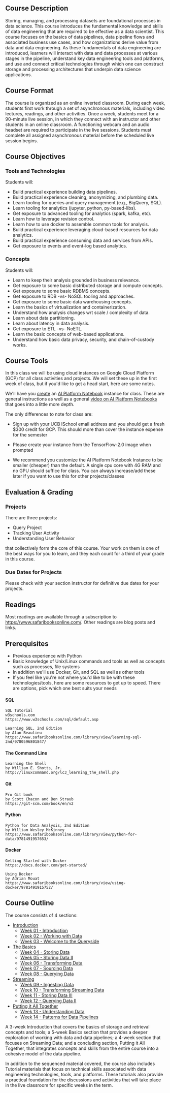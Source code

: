 
## Course Description

Storing, managing, and processing datasets are foundational processes in data
science. This course introduces the fundamental knowledge and skills of data
engineering that are required to be effective as a data scientist. This course
focuses on the basics of data pipelines, data pipeline flows and associated
business use cases, and how organizations derive value from data and data
engineering.  As these fundamentals of data engineering are introduced,
learners will interact with data and data processes at various stages in the
pipeline, understand key data engineering tools and platforms, and use and
connect critical technologies through which one can construct storage and
processing architectures that underpin data science applications.

## Course Format

The course is organized as an online inverted classroom. During each week, students first
work through a set of asynchronous materials, including video lectures, readings, and other
activities. Once a week, students meet for a 90-minute live session, in which they connect with
an instructor and other students in an online classroom. A functioning webcam and an audio
headset are required to participate in the live sessions. Students must complete all assigned
asynchronous material before the scheduled live session begins.

## Course Objectives

### Tools and Technologies

Students will:

- Build practical experience building data pipelines.
- Build practical experience cleaning, anonymizing, and plumbing data.
- Learn tooling for queries and query management (e.g., BigQuery, SQL).
- Learn tooling for analytics (jupyter, python, py-based-libs).
- Get exposure to advanced tooling for analytics (spark, kafka, etc).
- Learn how to leverage revision control.
- Learn how to use docker to assemble common tools for analysis.
- Build practical experience leveraging cloud-based resources for data analytics.
- Build practical experience consuming data and services from APIs.
- Get exposure to events and event-log based analytics.

### Concepts

Students will:

- Learn to keep their analysis grounded in business relevance.
- Get exposure to some basic distributed storage and compute concepts.
- Get exposure to some basic RDBMS concepts.
- Get exposure to RDB -vs- NoSQL tooling and approaches.
- Get exposure to some basic data warehousing concepts.
- Learn the basics of virtualization and containerization.
- Understand how analysis changes wrt scale / complexity of data.
- Learn about data partitioning.
- Learn about latency in data analysis.
- Get exposure to ETL -vs- NoETL.
- Learn the basic concepts of web-based applications.
- Understand how basic data privacy, security, and chain-of-custody works.


## Course Tools

In this class we will be using cloud instances on Google Cloud Platform (GCP)
for all class activities and projects. We will set these up in the first week
of class, but if you'd like to get a head start, here are some notes.

We'll have you
[create](https://cloud.google.com/ai-platform/notebooks/docs/create-new)
an
[AI Platform Notebook](https://cloud.google.com/ai-platform-notebooks/)
instance for class.
These are general instructions as well as a general
[video on AI Platform Notebooks](https://www.youtube.com/watch?v=Eu57QKNHaiY)
that goes into a little more depth.

The only differences to note for class are:

- Sign up with your UCB ISchool email address and you should get a fresh $300
  credit for GCP.  This should more than cover the instance expense for the
  semester

- Please create your instance from the TensorFlow-2.0 image when prompted

- We recommend you customize the AI Platform Notebook Instance to be smaller
  (cheaper) than the default.  A single cpu core with 4G RAM and no GPU should
  suffice for class.  You can always increase/add these later if you want to
  use this for other projects/classes


## Evaluation & Grading

### Projects

There are three projects:

- Query Project
- Tracking User Activity
- Understanding User Behavior

that collectively form the core of this course. Your work on them is one of the
best ways for you to learn, and they each count for a third of your grade in this
course.

### Due Dates for Projects

Please check with your section instructor for definitive due dates for your
projects.


## Readings

Most readings are available through a subscription to
https://www.safaribooksonline.com/. Other readings are blog posts and links.


## Prerequisites

- Previous experience with Python
- Basic knowledge of Unix/Linux commands and tools as well as concepts such as
  processes, file systems
- In addition we'll use Docker, Git, and SQL as well as other tools
- If you feel like you're not where you'd like to be with these
  technologies/tools, here are some resources to get up to speed. There are
  options, pick which one best suits your needs

#### SQL

    SQL Tutorial
    w3schools.com
    https://www.w3schools.com/sql/default.asp

    Learning SQL, 2nd Edition
    by Alan Beaulieu
    https://www.safaribooksonline.com/library/view/learning-sql-2nd/9780596801847/

#### The Command Line

	Learning the Shell
	by William E. Shotts, Jr.
	http://linuxcommand.org/lc3_learning_the_shell.php

#### Git

	Pro Git book
	by Scott Chacon and Ben Straub 
	https://git-scm.com/book/en/v2

#### Python

	Python for Data Analysis, 2nd Edition
	by William Wesley McKinney
	https://www.safaribooksonline.com/library/view/python-for-data/9781491957653/

#### Docker

	Getting Started with Docker
	https://docs.docker.com/get-started/

	Using Docker
	by Adrian Mouat
	https://www.safaribooksonline.com/library/view/using-docker/9781491915752/

## Course Outline

The course consists of 4 sections:

-   [Introduction](#introduction)
    -   [Week 01 - Introduction](#week-01---introduction)
    -   [Week 02 - Working with Data](#week-02---working-with-data)
    -   [Week 03 - Welcome to the Queryside](#week-03---welcome-to-the-queryside)
-   [The Basics](#the-basics)
    -   [Week 04 - Storing Data](#week-04---storing-data)
    -   [Week 05 - Storing Data II](#week-05---storing-data-ii)
    -   [Week 06 - Transforming Data](#week-06---transforming-data)
    -   [Week 07 - Sourcing Data](#week-07---sourcing-data)
    -   [Week 08 - Querying Data](#week-08---querying-data)
-   [Streaming](#streaming)
    -   [Week 09 - Ingesting Data](#week-09---ingesting-data)
    -   [Week 10 - Transforming Streaming Data](#week-10---transforming-streaming-data)
    -   [Week 11 - Storing Data III](#week-11---storing-data-iii)
    -   [Week 12 - Querying Data II](#week-12---querying-data-ii)
-   [Putting it All Together](#putting-it-all-together)
    -   [Week 13 - Understanding Data](#week-13---understanding-data)
    -   [Week 14 - Patterns for Data Pipelines](#week-14---patterns-for-data-pipelines)


A 3-week Introduction that covers the basics of storage and retrieval concepts
and tools; a 5-week Basics section that provides a deeper exploration of
working with data and data pipelines; a 4-week section that focuses on
Streaming Data; and a concluding section, Putting it All Together, that
integrates concepts and skills from the entire course into a cohesive model of
the data pipeline.

In addition to the sequenced material covered, the course also includes
Tutorial materials that focus on technical skills associated with data
engineering technologies, tools, and platforms. These tutorials also provide a
practical foundation for the discussions and activities that will take place in
the live classroom for specific weeks in the term.

